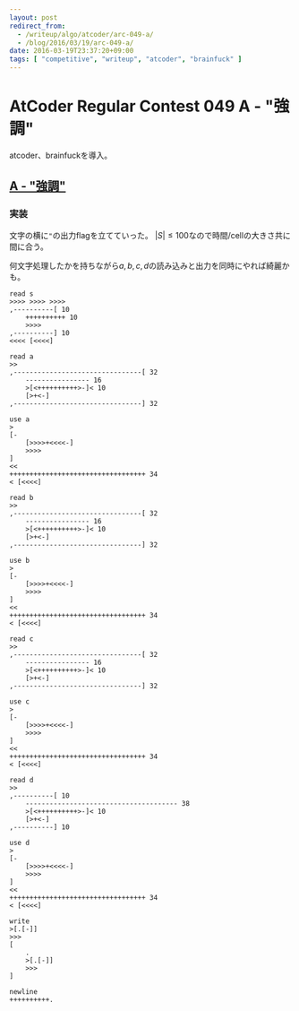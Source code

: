 ```yaml
---
layout: post
redirect_from:
  - /writeup/algo/atcoder/arc-049-a/
  - /blog/2016/03/19/arc-049-a/
date: 2016-03-19T23:37:20+09:00
tags: [ "competitive", "writeup", "atcoder", "brainfuck" ]
---
```


# AtCoder Regular Contest 049 A - \"強調\"

atcoder、brainfuckを導入。

## [A - "強調"](https://beta.atcoder.jp/contests/arc049/tasks/arc049_a)

### 実装

文字の横に`"`の出力flagを立てていった。
$|S| \le 100$なので時間/cellの大きさ共に間に合う。

何文字処理したかを持ちながら$a,b,c,d$の読み込みと出力を同時にやれば綺麗かも。

``` brainfuck
read s
>>>> >>>> >>>>
,----------[ 10
    ++++++++++ 10
    >>>>
,----------] 10
<<<< [<<<<]

read a
>>
,--------------------------------[ 32
    ---------------- 16
    >[<++++++++++>-]< 10
    [>+<-]
,--------------------------------] 32

use a
>
[-
    [>>>>+<<<<-]
    >>>>
]
<<
++++++++++++++++++++++++++++++++++ 34
< [<<<<]

read b
>>
,--------------------------------[ 32
    ---------------- 16
    >[<++++++++++>-]< 10
    [>+<-]
,--------------------------------] 32

use b
>
[-
    [>>>>+<<<<-]
    >>>>
]
<<
++++++++++++++++++++++++++++++++++ 34
< [<<<<]

read c
>>
,--------------------------------[ 32
    ---------------- 16
    >[<++++++++++>-]< 10
    [>+<-]
,--------------------------------] 32

use c
>
[-
    [>>>>+<<<<-]
    >>>>
]
<<
++++++++++++++++++++++++++++++++++ 34
< [<<<<]

read d
>>
,----------[ 10
    -------------------------------------- 38
    >[<++++++++++>-]< 10
    [>+<-]
,----------] 10

use d
>
[-
    [>>>>+<<<<-]
    >>>>
]
<<
++++++++++++++++++++++++++++++++++ 34
< [<<<<]

write
>[.[-]]
>>>
[
    .
    >[.[-]]
    >>>
]

newline
++++++++++.
```
